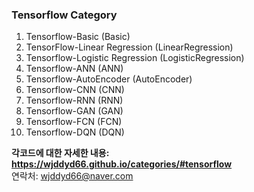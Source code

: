 ### Tensorflow Category
1. Tensorflow-Basic (Basic)
2. TensorFlow-Linear Regression (LinearRegression)
3. Tensorflow-Logistic Regression (LogisticRegression)
4. Tensorflow-ANN (ANN)
5. Tensorflow-AutoEncoder (AutoEncoder)
6. Tensorflow-CNN (CNN)
7. Tensorflow-RNN (RNN)
8. Tensorflow-GAN (GAN)
9. Tensorflow-FCN (FCN)
10. Tensorflow-DQN (DQN)

**각코드에 대한 자세한 내용: <https://wjddyd66.github.io/categories/#tensorflow>**  
연락처: wjddyd66@naver.com
